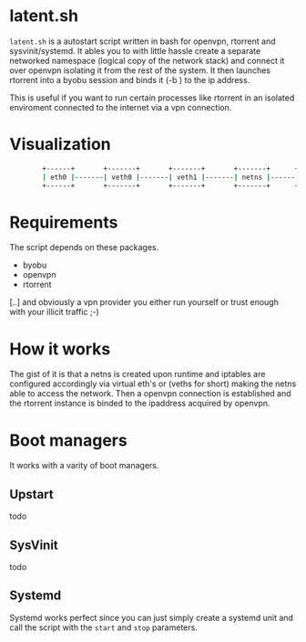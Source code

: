 # latent.sh
`latent.sh` is a autostart script written in bash for openvpn, rtorrent and sysvinit/systemd. It ables you to with little hassle
create a separate networked namespace (logical copy of the network stack) and connect it over openvpn isolating it from the rest of the system. It then launches rtorrent into a byobu session and binds it (-b <ipaddr>) to the ip address.

This is useful if you want to run certain processes like rtorrent in an isolated enviroment connected to the internet
via a vpn connection.

# Visualization
```bash
        +------+       +-------+       +-------+       +-------+      +---------+      +----------+
        | eth0 |-------| veth0 |-------| veth1 |-------| netns |------| openvpn |------| rtorrent |
        +------+       +-------+       +-------+       +-------+      +---------+      +----------+
```

# Requirements
The script depends on these packages.

* byobu
* openvpn
* rtorrent

[..] and obviously a vpn provider you either run yourself or trust enough with your illicit traffic ;-)

# How it works
The gist of it is that a netns is created upon runtime and iptables are configured accordingly via virtual eth's or (veths for short) making the netns able to access the network.
Then a openvpn connection is established and the rtorrent instance is binded to the ipaddress acquired by openvpn.

# Boot managers
It works with a varity of boot managers. 

## Upstart
todo

## SysVinit
todo

## Systemd
Systemd works perfect since you can just simply create a systemd unit and call the script with the `start` and `stop` parameters.




